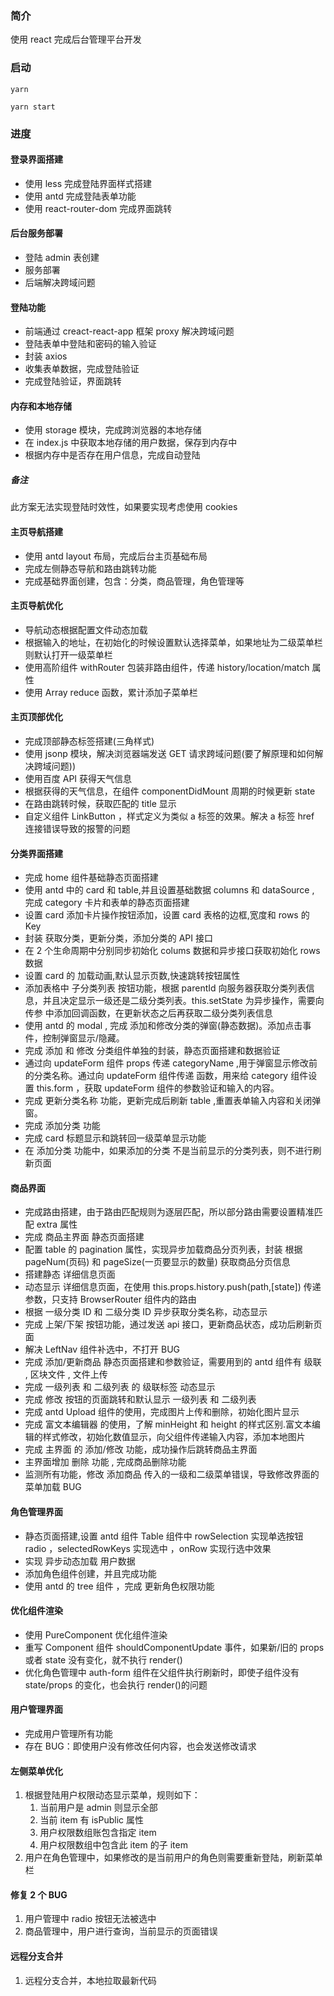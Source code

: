 ### 简介

使用 react 完成后台管理平台开发

### 启动

```shell
yarn

yarn start
```

### 进度

#### 登录界面搭建

- 使用 less 完成登陆界面样式搭建
- 使用 antd 完成登陆表单功能
- 使用 react-router-dom 完成界面跳转

#### 后台服务部署

- 登陆 admin 表创建
- 服务部署
- 后端解决跨域问题

#### 登陆功能

- 前端通过 creact-react-app 框架 proxy 解决跨域问题
- 登陆表单中登陆和密码的输入验证
- 封装 axios
- 收集表单数据，完成登陆验证
- 完成登陆验证，界面跳转

#### 内存和本地存储

- 使用 storage 模块，完成跨浏览器的本地存储
- 在 index.js 中获取本地存储的用户数据，保存到内存中
- 根据内存中是否存在用户信息，完成自动登陆

##### 备注

此方案无法实现登陆时效性，如果要实现考虑使用 cookies

#### 主页导航搭建

- 使用 antd layout 布局，完成后台主页基础布局
- 完成左侧静态导航和路由跳转功能
- 完成基础界面创建，包含：分类，商品管理，角色管理等

#### 主页导航优化

- 导航动态根据配置文件动态加载
- 根据输入的地址，在初始化的时候设置默认选择菜单，如果地址为二级菜单栏则默认打开一级菜单栏
- 使用高阶组件 withRouter 包装非路由组件，传递 history/location/match 属性
- 使用 Array reduce 函数，累计添加子菜单栏

#### 主页顶部优化

- 完成顶部静态标签搭建(三角样式)
- 使用 jsonp 模块，解决浏览器端发送 GET 请求跨域问题(要了解原理和如何解决跨域问题))
- 使用百度 API 获得天气信息
- 根据获得的天气信息，在组件 componentDidMount 周期的时候更新 state
- 在路由跳转时候，获取匹配的 title 显示
- 自定义组件 LinkButton ，样式定义为类似 a 标签的效果。解决 a 标签 href 连接错误导致的报警的问题

#### 分类界面搭建

- 完成 home 组件基础静态页面搭建
- 使用 antd 中的 card 和 table,并且设置基础数据 columns 和 dataSource , 完成 category 卡片和表单的静态页面搭建
- 设置 card 添加卡片操作按钮添加，设置 card 表格的边框,宽度和 rows 的 Key
- 封装 获取分类，更新分类，添加分类的 API 接口
- 在 2 个生命周期中分别同步初始化 colums 数据和异步接口获取初始化 rows 数据
- 设置 card 的 加载动画,默认显示页数,快速跳转按钮属性
- 添加表格中 子分类列表 按钮功能，根据 parentId 向服务器获取分类列表信息，并且决定显示一级还是二级分类列表。this.setState 为异步操作，需要向 传参 中添加回调函数，在更新状态之后再获取二级分类列表信息
- 使用 antd 的 modal , 完成 添加和修改分类的弹窗(静态数据)。添加点击事件，控制弹窗显示/隐藏。
- 完成 添加 和 修改 分类组件单独的封装，静态页面搭建和数据验证
- 通过向 updateForm 组件 props 传递 categoryName ,用于弹窗显示修改前的分类名称。通过向 updateForm 组件传递 函数，用来给 category 组件设置 this.form ，获取 updateForm 组件的参数验证和输入的内容。
- 完成 更新分类名称 功能，更新完成后刷新 table ,重置表单输入内容和关闭弹窗。
- 完成 添加分类 功能
- 完成 card 标题显示和跳转回一级菜单显示功能
- 在 添加分类 功能中，如果添加的分类 不是当前显示的分类列表，则不进行刷新页面

#### 商品界面

- 完成路由搭建，由于路由匹配规则为逐层匹配，所以部分路由需要设置精准匹配 extra 属性
- 完成 商品主界面 静态页面搭建
- 配置 table 的 pagination 属性，实现异步加载商品分页列表，封装 根据 pageNum(页码) 和 pageSize(一页要显示的数量) 获取商品分页信息
- 搭建静态 详细信息页面
- 动态显示 详细信息页面，在使用 this.props.history.push(path,[state]) 传递参数，只支持 BrowserRouter 组件内的路由
- 根据 一级分类 ID 和 二级分类 ID 异步获取分类名称，动态显示
- 完成 上架/下架 按钮功能，通过发送 api 接口，更新商品状态，成功后刷新页面
- 解决 LeftNav 组件补选中，不打开 BUG
- 完成 添加/更新商品 静态页面搭建和参数验证，需要用到的 antd 组件有 级联 , 区块文件 , 文件上传
- 完成 一级列表 和 二级列表 的 级联标签 动态显示
- 完成 修改 按钮的页面跳转和默认显示 一级列表 和 二级列表
- 完成 antd Upload 组件的使用，完成图片上传和删除，初始化图片显示
- 完成 富文本编辑器 的使用，了解 minHeight 和 height 的样式区别.富文本编辑的样式修改，初始化数值显示，向父组件传递输入内容，添加本地图片
- 完成 主界面 的 添加/修改 功能，成功操作后跳转商品主界面
- 主界面增加 删除 功能 , 完成商品删除功能
- 监测所有功能，修改 添加商品 传入的一级和二级菜单错误，导致修改界面的菜单加载 BUG

#### 角色管理界面

- 静态页面搭建,设置 antd 组件 Table 组件中 rowSelection 实现单选按钮 radio ，selectedRowKeys 实现选中 ，onRow 实现行选中效果
- 实现 异步动态加载 用户数据
- 添加角色组件创建，并且完成功能
- 使用 antd 的 tree 组件 ，完成 更新角色权限功能

#### 优化组件渲染

- 使用 PureComponent 优化组件渲染
- 重写 Component 组件 shouldComponentUpdate 事件，如果新/旧的 props 或者 state 没有变化，就不执行 render()
- 优化角色管理中 auth-form 组件在父组件执行刷新时，即使子组件没有 state/props 的变化，也会执行 render()的问题

#### 用户管理界面

- 完成用户管理所有功能
- 存在 BUG：即使用户没有修改任何内容，也会发送修改请求

#### 左侧菜单优化

1. 根据登陆用户权限动态显示菜单，规则如下：
   1. 当前用户是 admin 则显示全部
   2. 当前 item 有 isPublic 属性
   3. 用户权限数组账包含指定 item
   4. 用户权限数组中包含此 item 的子 item
2. 用户在角色管理中，如果修改的是当前用户的角色则需要重新登陆，刷新菜单栏

#### 修复 2 个 BUG

1. 用户管理中 radio 按钮无法被选中
2. 商品管理中，用户进行查询，当前显示的页面错误

#### 远程分支合并

1. 远程分支合并，本地拉取最新代码
